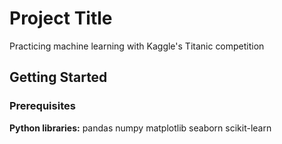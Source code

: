 # Project Title

Practicing machine learning with Kaggle's Titanic competition

## Getting Started



### Prerequisites

**Python libraries:**
pandas
numpy
matplotlib
seaborn
scikit-learn
